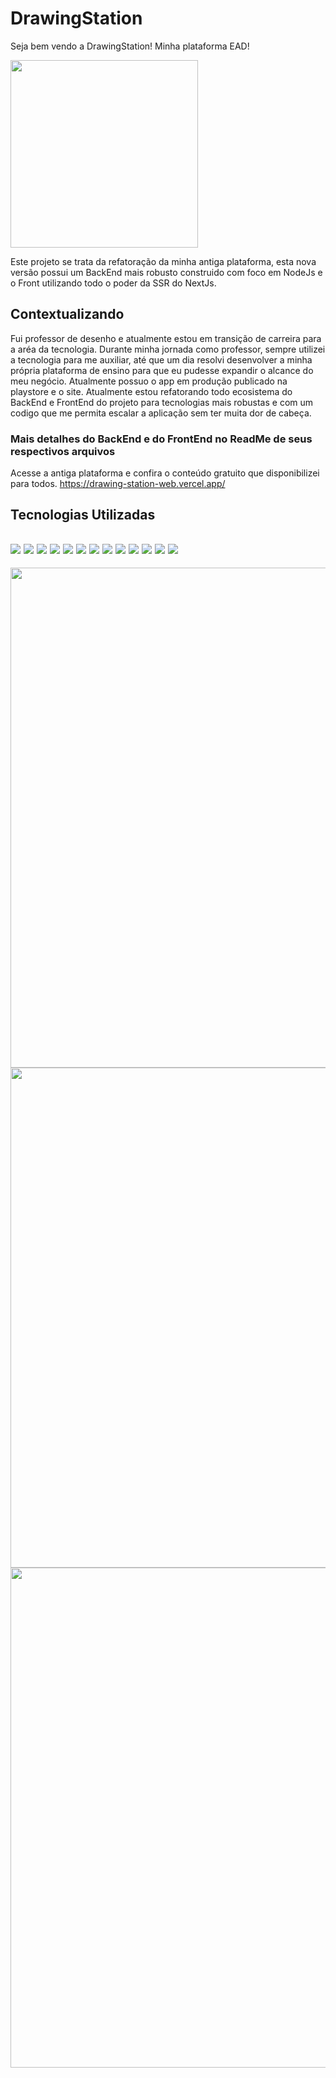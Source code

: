 # DrawingStation
Seja bem vendo a DrawingStation! Minha plataforma EAD!

<img src="https://user-images.githubusercontent.com/94801880/155900358-e86ee9b7-960d-4861-80fd-aa44d264d24e.png" width=300, align="center"/>

Este projeto se trata da refatoração da minha antiga plataforma, esta nova versão possui um BackEnd mais robusto construido com foco em NodeJs e o Front utilizando todo o poder da SSR do NextJs.

## Contextualizando
Fui professor de desenho e atualmente estou em transição de carreira para a aréa da tecnologia.
Durante minha jornada como professor, sempre utilizei a tecnologia para me auxiliar, até que um dia resolvi desenvolver a minha própria plataforma de ensino para que eu pudesse expandir o alcance do meu negócio.
Atualmente possuo o app em produção publicado na playstore e o site.
Atualmente estou refatorando todo ecosistema do BackEnd e FrontEnd do projeto para tecnologias mais robustas e com um codigo que me permita escalar a aplicação sem ter muita dor de cabeça.

### Mais detalhes do BackEnd e do FrontEnd no ReadMe de seus respectivos arquivos

Acesse a antiga plataforma e confira o conteúdo gratuito que disponibilizei para todos. https://drawing-station-web.vercel.app/

<div>
<h2>Tecnologias Utilizadas<h2>
<img src="https://img.shields.io/badge/node.js%20-%2343853D.svg?&style=for-the-badge&logo=node.js&logoColor=white"/> 
<img src="https://img.shields.io/badge/next.js-000000?style=for-the-badge&logo=nextdotjs&logoColor=white"/>
<img src="https://img.shields.io/badge/MySQL-005C84?style=for-the-badge&logo=mysql&logoColor=white"/>
<img src="https://img.shields.io/badge/TypeScript-007ACC?style=for-the-badge&logo=typescript&logoColor=white"/>
<img src="https://img.shields.io/badge/React-20232A?style=for-the-badge&logo=react&logoColor=61DAFB"/>
<img src="https://img.shields.io/badge/Docker-2CA5E0?style=for-the-badge&logo=docker&logoColor=white"/>
<img src="https://img.shields.io/badge/javascript%20-%23323330.svg?&style=for-the-badge&logo=javascript&logoColor=%23F7DF1E"/>
<img src="https://img.shields.io/badge/Express.js-404D59?style=for-the-badge"/>
<img src="https://img.shields.io/badge/Redux-593D88?style=for-the-badge&logo=redux&logoColor=white"/>
<img src="https://img.shields.io/badge/Sass-CC6699?style=for-the-badge&logo=sass&logoColor=white"/>
<img src="https://img.shields.io/badge/html5%20-%23E34F26.svg?&style=for-the-badge&logo=html5&logoColor=white"/>
<img src="https://img.shields.io/badge/css3%20-%231572B6.svg?&style=for-the-badge&logo=css3&logoColor=white"/>
<img src="https://img.shields.io/badge/git%20-%23F05033.svg?&style=for-the-badge&logo=git&logoColor=white"/> 
</div>

<img src="https://user-images.githubusercontent.com/94801880/211364251-f7b8b57a-b7d3-4cbf-ac6a-33599d91ad3f.png" width=800>
<img src="https://user-images.githubusercontent.com/94801880/211363938-0f902129-3068-4120-b445-d7f1a6d3c511.png" width=800>
<img src="https://user-images.githubusercontent.com/94801880/211364119-38d235cc-b2d9-43f6-ad73-fc3e2c1c594e.png" width=800>
